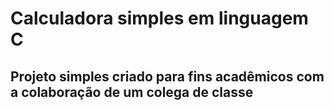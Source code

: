 # Calculadora simples em linguagem C

## Projeto simples criado para fins acadêmicos com a colaboração de um colega de classe

